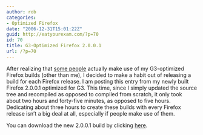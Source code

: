 ```yaml
---
author: rob
categories:
- Optimized Firefox
date: "2006-12-31T15:01:22Z"
guid: http://eatyourexam.com/?p=70
id: 70
title: G3-Optimized Firefox 2.0.0.1
url: /?p=70
---
```

After realizing that [some people](http://eatyourexam.com/?p=66#comment-7823) actually make use of my G3-optimized Firefox builds (other than me), I decided to make a habit out of releasing a build for each Firefox release. I am posting this entry from my newly built Firefox 2.0.0.1 optimized for G3. This time, since I simply updated the source tree and recompiled as opposed to compiled from scratch, it only took about two hours and forty-five minutes, as opposed to five hours. Dedicating about three hours to create these builds with every Firefox release isn&#8217;t a big deal at all, especially if people make use of them.

You can download the new 2.0.0.1 build by clicking [here](http://eatyourexam.com/my-files/ff-opt/firefox-2.0.0.1.en-US.mac.dmg).
